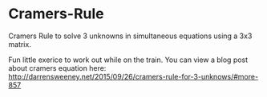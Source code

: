 # Cramers-Rule
Cramers Rule to solve 3 unknowns in simultaneous equations using a 3x3 matrix.

Fun little exerice to work out while on the train.
You can view a blog post about cramers equation here: http://darrensweeney.net/2015/09/26/cramers-rule-for-3-unknows/#more-857
